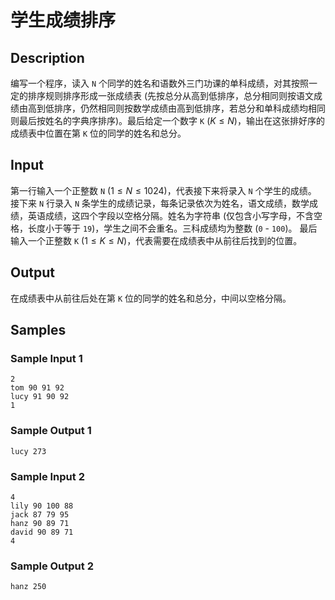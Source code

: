 # 学生成绩排序

## Description
编写一个程序，读入 `N` 个同学的姓名和语数外三门功课的单科成绩，对其按照一定的排序规则排序形成一张成绩表 (先按总分从高到低排序，总分相同则按语文成绩由高到低排序，仍然相同则按数学成绩由高到低排序，若总分和单科成绩均相同则最后按姓名的字典序排序)。最后给定一个数字 `K` ($K \le N$)，输出在这张排好序的成绩表中位置在第 `K` 位的同学的姓名和总分。

## Input
第一行输入一个正整数 `N` ($1 \le N \le 1024$)，代表接下来将录入 `N` 个学生的成绩。
接下来 `N` 行录入 `N` 条学生的成绩记录，每条记录依次为姓名，语文成绩，数学成绩，英语成绩，这四个字段以空格分隔。姓名为字符串 (仅包含小写字母，不含空格，长度小于等于 `19`)，学生之间不会重名。三科成绩均为整数 (`0` - `100`)。
最后输入一个正整数 `K` ($1 \le K \le N$)，代表需要在成绩表中从前往后找到的位置。

## Output
在成绩表中从前往后处在第 `K` 位的同学的姓名和总分，中间以空格分隔。

## Samples
### Sample Input 1 
```
2
tom 90 91 92
lucy 91 90 92
1
```

### Sample Output 1
```
lucy 273
```

### Sample Input 2 
```
4
lily 90 100 88
jack 87 79 95
hanz 90 89 71
david 90 89 71
4
```

### Sample Output 2
```
hanz 250
```